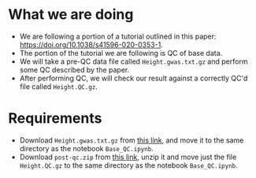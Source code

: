 # What we are doing
- We are following a portion of a tutorial outlined in this paper: https://doi.org/10.1038/s41596-020-0353-1.
- The portion of the tutorial we are following is QC of base data.
- We will take a pre-QC data file called `Height.gwas.txt.gz` and perform some QC described by the paper.
- After performing QC, we will check our result against a correctly QC'd file called `Height.QC.gz`.

# Requirements
- Download `Height.gwas.txt.gz` from [this link](https://drive.google.com/file/d/1RWjk49QNZj9zvJHc9X_wyZ51fdy6xQjv/view?usp=sharing), and move it to the same directory as the notebook `Base_QC.ipynb`.
- Download `post-qc.zip` from [this link](https://drive.google.com/file/d/1x_G0Gxk9jFMY-PMqwtg6-vdEyUPp5p5u/view), unzip it and move just the file `Height.QC.gz` to the same directory as the notebook `Base_QC.ipynb`.
